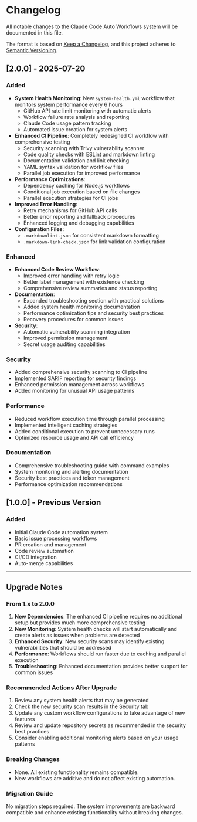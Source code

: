 # Changelog

All notable changes to the Claude Code Auto Workflows system will be documented in this file.

The format is based on [Keep a Changelog](https://keepachangelog.com/en/1.0.0/),
and this project adheres to [Semantic Versioning](https://semver.org/spec/v2.0.0.html).

## [2.0.0] - 2025-07-20

### Added
- **System Health Monitoring**: New `system-health.yml` workflow that monitors system performance every 6 hours
  - GitHub API rate limit monitoring with automatic alerts
  - Workflow failure rate analysis and reporting  
  - Claude Code usage pattern tracking
  - Automated issue creation for system alerts
- **Enhanced CI Pipeline**: Completely redesigned CI workflow with comprehensive testing
  - Security scanning with Trivy vulnerability scanner
  - Code quality checks with ESLint and markdown linting
  - Documentation validation and link checking
  - YAML syntax validation for workflow files
  - Parallel job execution for improved performance
- **Performance Optimizations**:
  - Dependency caching for Node.js workflows
  - Conditional job execution based on file changes
  - Parallel execution strategies for CI jobs
- **Improved Error Handling**:
  - Retry mechanisms for GitHub API calls
  - Better error reporting and fallback procedures
  - Enhanced logging and debugging capabilities
- **Configuration Files**:
  - `.markdownlint.json` for consistent markdown formatting
  - `.markdown-link-check.json` for link validation configuration

### Enhanced
- **Enhanced Code Review Workflow**: 
  - Improved error handling with retry logic
  - Better label management with existence checking
  - Comprehensive review summaries and status reporting
- **Documentation**: 
  - Expanded troubleshooting section with practical solutions
  - Added system health monitoring documentation
  - Performance optimization tips and security best practices
  - Recovery procedures for common issues
- **Security**: 
  - Automatic vulnerability scanning integration
  - Improved permission management
  - Secret usage auditing capabilities

### Security
- Added comprehensive security scanning to CI pipeline
- Implemented SARIF reporting for security findings
- Enhanced permission management across workflows
- Added monitoring for unusual API usage patterns

### Performance
- Reduced workflow execution time through parallel processing
- Implemented intelligent caching strategies
- Added conditional execution to prevent unnecessary runs
- Optimized resource usage and API call efficiency

### Documentation
- Comprehensive troubleshooting guide with command examples
- System monitoring and alerting documentation
- Security best practices and token management
- Performance optimization recommendations

## [1.0.0] - Previous Version

### Added
- Initial Claude Code automation system
- Basic issue processing workflows
- PR creation and management
- Code review automation
- CI/CD integration
- Auto-merge capabilities

---

## Upgrade Notes

### From 1.x to 2.0.0

1. **New Dependencies**: The enhanced CI pipeline requires no additional setup but provides much more comprehensive testing
2. **New Monitoring**: System health checks will start automatically and create alerts as issues when problems are detected
3. **Enhanced Security**: New security scans may identify existing vulnerabilities that should be addressed
4. **Performance**: Workflows should run faster due to caching and parallel execution
5. **Troubleshooting**: Enhanced documentation provides better support for common issues

### Recommended Actions After Upgrade

1. Review any system health alerts that may be generated
2. Check the new security scan results in the Security tab
3. Update any custom workflow configurations to take advantage of new features
4. Review and update repository secrets as recommended in the security best practices
5. Consider enabling additional monitoring alerts based on your usage patterns

### Breaking Changes

- None. All existing functionality remains compatible.
- New workflows are additive and do not affect existing automation.

### Migration Guide

No migration steps required. The system improvements are backward compatible and enhance existing functionality without breaking changes.